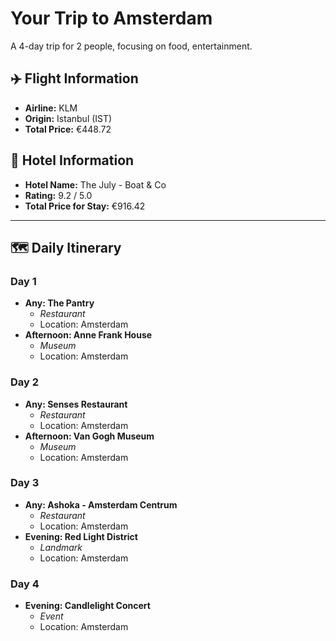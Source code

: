 # Your Trip to Amsterdam

A 4-day trip for 2 people, focusing on food, entertainment.

## ✈️ Flight Information
- **Airline:** KLM
- **Origin:** Istanbul (IST)
- **Total Price:** €448.72

## 🏨 Hotel Information
- **Hotel Name:** The July - Boat & Co
- **Rating:** 9.2 / 5.0
- **Total Price for Stay:** €916.42

---

## 🗺️ Daily Itinerary

### Day 1
- **Any: The Pantry**
  - *Restaurant*
  - Location: Amsterdam
- **Afternoon: Anne Frank House**
  - *Museum*
  - Location: Amsterdam

### Day 2
- **Any: Senses Restaurant**
  - *Restaurant*
  - Location: Amsterdam
- **Afternoon: Van Gogh Museum**
  - *Museum*
  - Location: Amsterdam

### Day 3
- **Any: Ashoka - Amsterdam Centrum**
  - *Restaurant*
  - Location: Amsterdam
- **Evening: Red Light District**
  - *Landmark*
  - Location: Amsterdam

### Day 4
- **Evening: Candlelight Concert**
  - *Event*
  - Location: Amsterdam
